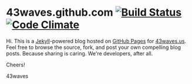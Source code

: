 # 43waves.github.com [![Build Status](https://secure.travis-ci.org/43waves/43waves.github.com.png)](http://travis-ci.org/43waves/43waves.github.com)  [![Code Climate](https://codeclimate.com/github/43waves/43waves.github.com.png)](https://codeclimate.com/github/43waves/43waves.github.com)

Hi. This is a [Jekyll](http://github.com/mojombo/jekyll)-powered blog hosted on
[GitHub Pages](http://pages.github.com/) for [43waves.us](http://43waves.us).
Feel free to browse the source, fork, and post your own compelling blog posts.
Because sharing is caring. We're developers, after all.

Cheers!

43waves
